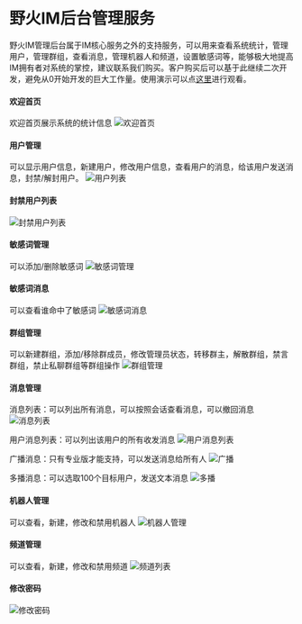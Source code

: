 # 野火IM后台管理服务
野火IM管理后台属于IM核心服务之外的支持服务，可以用来查看系统统计，管理用户，管理群组，查看消息，管理机器人和频道，设置敏感词等，能够极大地提高IM拥有者对系统的掌控，建议联系我们购买。客户购买后可以基于此继续二次开发，避免从0开始开发的巨大工作量。使用演示可以点[这里](https://www.bilibili.com/video/BV1FK41157oa)进行观看。

#### 欢迎首页
欢迎首页展示系统的统计信息
![欢迎首页](http://static.wildfirechat.cn/home2.png)

#### 用户管理
可以显示用户信息，新建用户，修改用户信息，查看用户的消息，给该用户发送消息，封禁/解封用户。
![用户列表](http://static.wildfirechat.cn/user-list.png)

#### 封禁用户列表
![封禁用户列表](http://static.wildfirechat.cn/blocked-user-list.png)

#### 敏感词管理
可以添加/删除敏感词
![敏感词管理](http://static.wildfirechat.cn/sensitive-word-list-2.png)

#### 敏感词消息
可以查看谁命中了敏感词
![敏感词消息](http://static.wildfirechat.cn/sensitive-word-match-2.png)

#### 群组管理
可以新建群组，添加/移除群成员，修改管理员状态，转移群主，解散群组，禁言群组，禁止私聊群组等群组操作
![群组管理](http://static.wildfirechat.cn/group-list-2.png)

#### 消息管理
消息列表：可以列出所有消息，可以按照会话查看消息，可以撤回消息
![消息列表](http://static.wildfirechat.cn/message-list-2.png)

用户消息列表：可以列出该用户的所有收发消息
![用户消息列表](http://static.wildfirechat.cn/user-message-list-2.png)

广播消息：只有专业版才能支持，可以发送消息给所有人
![广播](http://static.wildfirechat.cn/broadcast-2.png)

多播消息：可以选取100个目标用户，发送文本消息
![多播](http://static.wildfirechat.cn/multicast-2.png)

#### 机器人管理
可以查看，新建，修改和禁用机器人
![机器人管理](http://static.wildfirechat.cn/robot-list-2.png)

#### 频道管理
可以查看，新建，修改和禁用频道
![频道列表](http://static.wildfirechat.cn/channel-list-2.png)

#### 修改密码
![修改密码](http://static.wildfirechat.cn/update-pwd-2.png)
